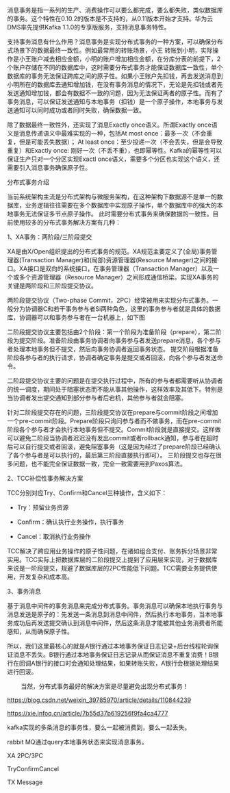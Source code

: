 消息事务是指一系列的生产、消费操作可以要么都完成，要么都失败，类似数据库的事务。这个特性在0.10.2的版本是不支持的，从0.11版本开始才支持。华为云DMS率先提供Kafka 1.1.0的专享版服务，支持消息事务特性。      


支持事务消息有什么作用？消息事务是实现分布式事务的一种方案，可以确保分布式场景下的数据最终一致性。例如最常用的转账场景，小王 转账到小明，实际操作是小王账户减去相应金额，小明的账户增加相应金额，在分库分表的前提下，2个账户存储在不同的数据库中，这时需要分布式事务才能保证数据库一致性，单个数据库的事务无法保证跨库之间的原子性。如果小王账户先扣钱，再去发送消息到小明所在的数据库去通知增加钱，在没有事务消息的情况下，无论是先扣钱或者先发送通知增加钱，都会有数据不一致的问题，因为无法保证两者的原子性。而有了事务消息，可以保证发送通知与本地事务（扣钱）是一个原子操作，本地事务与发送通知可以同时成功或者同时失败，确保数据一致。


除了数据最终一致性外，还实现了消息Exactly once语义。所谓Exactly once语义是消息传递语义中最难实现的一种，包括At most once：最多一次（不会重复，但是可能丢失数据）； At least once：至少投递一次（不会丢失，但是会导致重复）和Exactly  once: 刚好一次（不丢不重），也即幂等性。Kafka的幂等性可以保证生产只对一个分区实现Exactl once语义，需要多个分区也实现这个语义，还需要引入消息事务确保原子性。

 
分布式事务介绍

当前系统架构主流是分布式架构与微服务架构，在这种架构下数据源不是单一的数据库，业务逻辑往往需要在多个数据库中实现原子操作，单个数据库中的强大的本地事务无法保证多节点原子操作。 此时需要分布式事务来确保数据的一致性。目前使用较多的分布式事务解决方案有几种：

 

1、XA事务：两阶段/三阶段提交

XA是由X/Open组织提出的分布式事务的规范。XA规范主要定义了(全局)事务管理器(Transaction Manager)和(局部)资源管理器(Resource Manager)之间的接口。XA接口是双向的系统接口，在事务管理器（Transaction Manager）以及一个或多个资源管理器（Resource Manager）之间形成通信桥梁。实现XA事务的关键是两阶段和三阶段提交协议。

两阶段提交协议（Two-phase Commit，2PC）经常被用来实现分布式事务。一般分为协调器C和若干事务参与者Si两种角色，这里的事务参与者就是具体的数据库，协调器可以和事务参与者在一台机器上，如下图


二阶段提交协议主要包括由2个阶段：第一个阶段为准备阶段（prepare），第二阶段为提交阶段。准备阶段由事务协调者向事务参与者发送prepare消息，各个参与者处理本地事务但不提交，然后向事务协调者返回事务状态。 提交阶段根据准备阶段各参与者的执行请求，协调者确定事务是提交或者回滚，向各个参与者发送命令。

二阶段提交协议主要的问题是在提交执行过程中，所有的参与者都需要听从协调者的统一调度，期间处于阻塞状态而不能从事其他操作，这样效率及其低下。特别是当协调者发出提交通知到部分参与者后宕机，其他参与者就会阻塞。

针对二阶段提交存在的问题，三阶段提交协议在prepare与commit阶段之间增加一个pre-commit阶段。Prepare阶段只询问参与者而不做事务，而在pre-commit阶段各个参与者才会执行本地事务但不提交。Commit阶段就是直接提交。这样做可以避免二阶段当协调者迟迟没有发出commit或者rollback通知，参与者在超时后可以自行提交或者回滚，避免阻塞事务（这是因为经过了prepare阶段已经确认了各个参与者是可以执行的，最后第三阶段直接执行即可）。 三阶段提交也存在很多问题，也不能完全保证数据一致，完全一致需要用到Paxos算法。

 

2、TCC补偿性事务解决方案

TCC分别对应Try、Confirm和Cancel三种操作，含义如下：

 - Try：预留业务资源

 - Confirm：确认执行业务操作，执行事务

 - Cancel：取消执行业务操作

TCC解决了跨应用业务操作的原子性问题，在诸如组合支付、账务拆分场景非常实用。TCC实际上把数据库层的二阶段提交上提到了应用层来实现，对于数据库来说是一阶段提交，规避了数据库层的2PC性能低下问题。TCC需要业务提供使用，开发复杂和成本高。

 

3、事务消息

基于消息中间件的事务消息来完成分布式事务。事务消息可以确保本地执行事务与消息发送是原子的：先发送一条消息到消息中间件，然后执行本地事务，当本地事务成功后再发送提交确认到消息中间件，然后这条消息才能被其他业务消费者所能感知，从而确保原子性。


 所以，我们这里最核心的就是A银行通过本地事务保证日志记录+后台线程轮询保证消息不丢失。B银行通过本地事务保证日志记录从而保证消息不重复消费！B银行在回调A银行的接口时会通知处理结果，如果转账失败，A银行会根据处理结果进行回滚。

   当然，分布式事务最好的解决方案是尽量避免出现分布式事务！

https://blog.csdn.net/weixin_39785970/article/details/110844239


https://xie.infoq.cn/article/7b55d37b619256f9fa4ca4777

kafka实现的多条消息的事务性，要么一起被消费到，要么一起丢失。

rabbit MQ通过query本地事务状态来实现消息事务。

XA 2PC/3PC

TryConfirmCancel

TX Message
